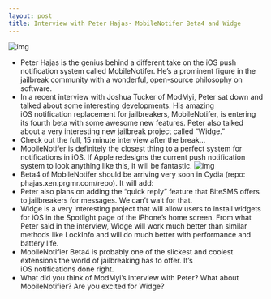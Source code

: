 ```yaml
---
layout: post
title: Interview with Peter Hajas- MobileNotifer Beta4 and Widge
---
```

![img](http://media.idownloadblog.com/wp-content/uploads/2011/05/MobileNotifer-Beta4.png)
* Peter Hajas is the genius behind a different take on the iOS push notification system called MobileNotifer. He’s a prominent figure in the jailbreak community with a wonderful, open-source philosophy on software.
* In a recent interview with Joshua Tucker of ModMyi, Peter sat down and talked about some interesting developments. His amazing iOS notification replacement for jailbreakers, MobileNotifer, is entering its fourth beta with some awesome new features. Peter also talked about a very interesting new jailbreak project called “Widge.”
* Check out the full, 15 minute interview after the break…
* MobileNotifer is definitely the closest thing to a perfect system for notifications in iOS. If Apple redesigns the current push notification system to look anything like this, it will be fantastic.
![img](http://media.idownloadblog.com/wp-content/uploads/2011/05/beta4Logo.png)
* Beta4 of MobileNotifer should be arriving very soon in Cydia (repo: phajas.xen.prgmr.com/repo). It will add:
* Peter also plans on adding the “quick reply” feature that BiteSMS offers to jailbreakers for messages. We can’t wait for that.
* Widge is a very interesting project that will allow users to install widgets for iOS in the Spotlight page of the iPhone’s home screen. From what Peter said in the interview, Widge will work much better than similar methods like LockInfo and will do much better with performance and battery life.
* MobileNotifier Beta4 is probably one of the slickest and coolest extensions the world of jailbreaking has to offer. It’s iOS notifications done right.
* What did you think of ModMyi’s interview with Peter? What about MobileNotifier? Are you excited for Widge?

